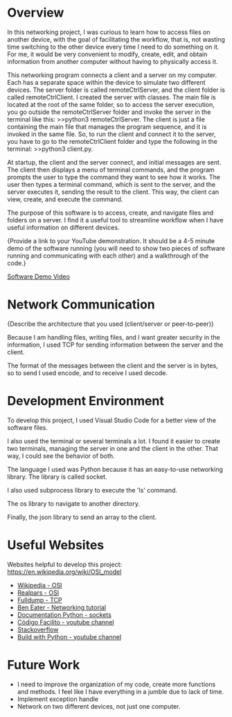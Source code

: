 # Overview

In this networking project, I was curious to learn how to access files on another device, with the goal of facilitating the workflow, that is, not wasting time switching to the other device every time I need to do something on it. For me, it would be very convenient to modify, create, edit, and obtain information from another computer without having to physically access it.

This networking program connects a client and a server on my computer. Each has a separate space within the device to simulate two different devices. The server folder is called remoteCtrlServer, and the client folder is called remoteCtrlClient. I created the server with classes. The main file is located at the root of the same folder, so to access the server execution, you go outside the remoteCtrlServer folder and invoke the server in the terminal like this: >>python3 remoteCtrlServer. The client is just a file containing the main file that manages the program sequence, and it is invoked in the same file. So, to run the client and connect it to the server, you have to go to the remoteCtrlClient folder and type the following in the terminal: >>python3 client.py.

At startup, the client and the server connect, and initial messages are sent. The client then displays a menu of terminal commands, and the program prompts the user to type the command they want to see how it works. The user then types a terminal command, which is sent to the server, and the server executes it, sending the result to the client. This way, the client can view, create, and execute the command.

The purpose of this software is to access, create, and navigate files and folders on a server. I find it a useful tool to streamline workflow when I have useful information on different devices.

{Provide a link to your YouTube demonstration.  It should be a 4-5 minute demo of the software running (you will need to show two pieces of software running and communicating with each other) and a walkthrough of the code.}

[Software Demo Video](https://www.youtube.com/watch?v=ZF5xh71FLGU)

# Network Communication

{Describe the architecture that you used (client/server or peer-to-peer)}

Because I am handling files, writing files, and I want greater security in the information, I used TCP for sending information between the server and the client.

The format of the messages between the client and the server is in bytes, so to send I used encode, and to receive I used decode.

# Development Environment

To develop this project, I used Visual Studio Code for a better view of the software files.

I also used the terminal or several terminals a lot. I found it easier to create two terminals, managing the server in one and the client in the other. That way, I could see the behavior of both.

The language I used was Python because it has an easy-to-use networking library. The library is called socket.

I also used subprocess library to execute the 'ls' command.

The os library to navigate to another directory.

Finally, the json library to send an array to the client.

# Useful Websites

Websites helpful to develop this project:
https://en.wikipedia.org/wiki/OSI_model
* [Wikipedia - OSI](https://en.wikipedia.org/wiki/OSI_model)
* [Realpars - OSI](https://www.youtube.com/watch?v=Ilk7UXzV_Qc)
* [Fulldump - TCP](https://www.youtube.com/watch?v=eaqlfnvJQ1I)
* [Ben Eater - Networking tutorial](https://www.youtube.com/watch?v=F27PLin3TV0)
* [Documentation Python - sockets](https://docs.python.org/3/library/socket.html)
* [Código Facilito - youtube channel](https://www.youtube.com/watch?v=nJYp3_X_p6c)
* [Stackoverflow](https://stackoverflow.com/questions/74236528/i-cant-connect-to-pc-socket-server-with-mobile-socket-client-python)
* [Build with Python - youtube channel](https://www.youtube.com/watch?v=_FVvlJDQTxk)

# Future Work
* I need to improve the organization of my code, create more functions and methods. I feel like I have everything in a jumble due to lack of time.
* Implement exception handle
* Network on two different devices, not just one computer.